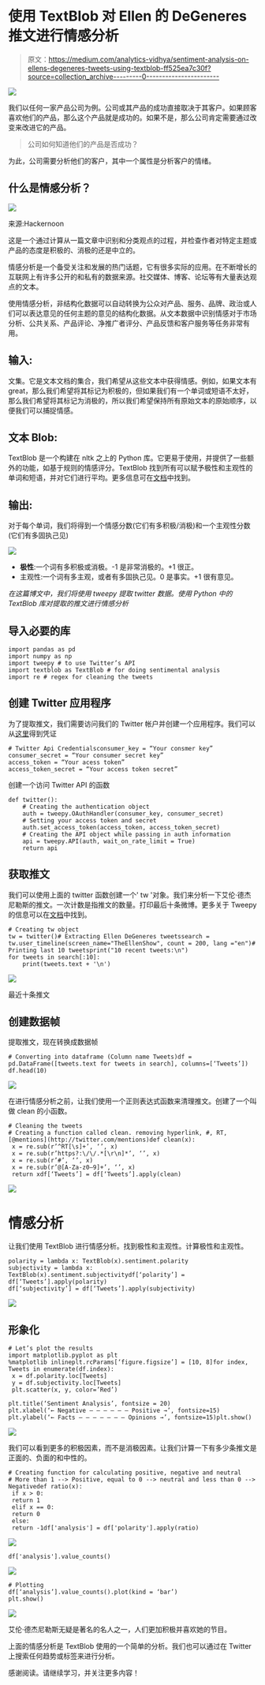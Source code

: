 # 使用 TextBlob 对 Ellen 的 DeGeneres 推文进行情感分析

> 原文：<https://medium.com/analytics-vidhya/sentiment-analysis-on-ellens-degeneres-tweets-using-textblob-ff525ea7c30f?source=collection_archive---------0----------------------->

![](img/d04598fb7b73ace5dfdef6bc24b35e47.png)

我们以任何一家产品公司为例。公司或其产品的成功直接取决于其客户。如果顾客喜欢他们的产品，那么这个产品就是成功的。如果不是，那么公司肯定需要通过改变来改进它的产品。

> 公司如何知道他们的产品是否成功？

为此，公司需要分析他们的客户，其中一个属性是分析客户的情绪。

## 什么是情感分析？

![](img/943ca280a2527b31023f971f9d624ada.png)

来源:Hackernoon

这是一个通过计算从一篇文章中识别和分类观点的过程，并检查作者对特定主题或产品的态度是积极的、消极的还是中立的。

情感分析是一个备受关注和发展的热门话题，它有很多实际的应用。在不断增长的互联网上有许多公开的和私有的数据来源。社交媒体、博客、论坛等有大量表达观点的文本。

使用情感分析，非结构化数据可以自动转换为公众对产品、服务、品牌、政治或人们可以表达意见的任何主题的意见的结构化数据。从文本数据中识别情感对于市场分析、公共关系、产品评论、净推广者评分、产品反馈和客户服务等任务非常有用。

## 输入:

文集。它是文本文档的集合，我们希望从这些文本中获得情感。例如，如果文本有 great，那么我们希望将其标记为积极的，但如果我们有一个单词或短语不太好，那么我们希望将其标记为消极的，所以我们希望保持所有原始文本的原始顺序，以便我们可以捕捉情感。

## 文本 Blob:

TextBlob 是一个构建在 nltk 之上的 Python 库。它更易于使用，并提供了一些额外的功能，如基于规则的情感评分。TextBlob 找到所有可以赋予极性和主观性的单词和短语，并对它们进行平均。更多信息可在[文档](https://textblob.readthedocs.io/en/dev/quickstart.html)中找到。

## 输出:

对于每个单词，我们将得到一个情感分数(它们有多积极/消极)和一个主观性分数(它们有多固执己见)

![](img/705cb57864f24d09a8393bc113292c29.png)

*   **极性**:一个词有多积极或消极。-1 是非常消极的。+1 很正。
*   主观性:一个词有多主观，或者有多固执己见。0 是事实。+1 很有意见。

*在这篇博文中，我们将使用 tweepy 提取 twitter 数据。使用 Python 中的 TextBlob 库对提取的推文进行情感分析*

## 导入必要的库

```
import pandas as pd
import numpy as np
import tweepy # to use Twitter’s API
import textblob as TextBlob # for doing sentimental analysis
import re # regex for cleaning the tweets
```

## 创建 Twitter 应用程序

为了提取推文，我们需要访问我们的 Twitter 帐户并创建一个应用程序。我们可以从[这里](https://developer.twitter.com/en/apps)得到凭证

```
# Twitter Api Credentialsconsumer_key = “Your consmer key”
consumer_secret = “Your consumer secret key”
access_token = “Your acess token”
access_token_secret = “Your access token secret”
```

创建一个访问 Twitter API 的函数

```
def twitter():
    # Creating the authentication object
    auth = tweepy.OAuthHandler(consumer_key, consumer_secret) 
    # Setting your access token and secret
    auth.set_access_token(access_token, access_token_secret) 
    # Creating the API object while passing in auth information
    api = tweepy.API(auth, wait_on_rate_limit = True)  
    return api
```

## 获取推文

我们可以使用上面的 twitter 函数创建一个' tw '对象。我们来分析一下艾伦·德杰尼勒斯的推文。一次计数是指推文的数量。打印最后十条微博。更多关于 Tweepy 的信息可以在[文档](http://docs.tweepy.org/en/latest/)中找到。

```
# Creating tw object
tw = twitter()# Extracting Ellen DeGeneres tweetssearch = tw.user_timeline(screen_name="TheEllenShow", count = 200, lang ="en")#  Printing last 10 tweetsprint("10 recent tweets:\n")
for tweets in search[:10]:
    print(tweets.text + '\n')
```

![](img/f1be82aaa45d0d2d00130586c954bc58.png)

最近十条推文

## **创建数据帧**

提取推文，现在转换成数据帧

```
# Converting into dataframe (Column name Tweets)df = pd.DataFrame([tweets.text for tweets in search], columns=[‘Tweets’])
df.head(10)
```

![](img/b7b11e4c840296921cd7a6444c120da0.png)

在进行情感分析之前，让我们使用一个正则表达式函数来清理推文。创建了一个叫做 clean 的小函数。

```
# Cleaning the tweets
# Creating a function called clean. removing hyperlink, #, RT, [@mentions](http://twitter.com/mentions)def clean(x):
 x = re.sub(r’^RT[\s]+’, ‘’, x)
 x = re.sub(r’https?:\/\/.*[\r\n]*’, ‘’, x)
 x = re.sub(r’#’, ‘’, x)
 x = re.sub(r’@[A-Za-z0–9]+’, ‘’, x) 
 return xdf[‘Tweets’] = df[‘Tweets’].apply(clean)
```

![](img/cb7d5af29770af4b2dafac8dcb701f0c.png)

# 情感分析

让我们使用 TextBlob 进行情感分析。找到极性和主观性。计算极性和主观性。

```
polarity = lambda x: TextBlob(x).sentiment.polarity
subjectivity = lambda x: TextBlob(x).sentiment.subjectivitydf[‘polarity’] = df[‘Tweets’].apply(polarity)
df[‘subjectivity’] = df[‘Tweets’].apply(subjectivity)
```

![](img/269345a1898dd252d9da9f74cd67e56e.png)

## 形象化

```
# Let’s plot the results
import matplotlib.pyplot as plt
%matplotlib inlineplt.rcParams[‘figure.figsize’] = [10, 8]for index, Tweets in enumerate(df.index):
 x = df.polarity.loc[Tweets]
 y = df.subjectivity.loc[Tweets]
 plt.scatter(x, y, color=’Red’)

plt.title(‘Sentiment Analysis’, fontsize = 20)
plt.xlabel(‘← Negative — — — — — — Positive →’, fontsize=15)
plt.ylabel(‘← Facts — — — — — — — Opinions →’, fontsize=15)plt.show()
```

![](img/0156806c7c655b226da64bd01b231519.png)

我们可以看到更多的积极因素，而不是消极因素。让我们计算一下有多少条推文是正面的、负面的和中性的。

```
# Creating function for calculating positive, negative and neutral
# More than 1 --> Positive, equal to 0 --> neutral and less than 0 --> Negativedef ratio(x):
 if x > 0:
 return 1
 elif x == 0:
 return 0
 else:
 return -1df['analysis'] = df['polarity'].apply(ratio)
```

![](img/f836c82702a410aaa7b71098c93544e1.png)

```
df['analysis'].value_counts()
```

![](img/64f5acb70dcfa3f571c4710b451610b0.png)

```
# Plotting
df[‘analysis’].value_counts().plot(kind = ‘bar’)
plt.show()
```

![](img/00dca1c9acb9d2ef46699e9c88d79b26.png)

艾伦·德杰尼勒斯无疑是著名的名人之一，人们更加积极并喜欢她的节目。

上面的情感分析是 TextBlob 使用的一个简单的分析。我们也可以通过在 Twitter 上搜索任何趋势或标签来进行分析。

感谢阅读。请继续学习，并关注更多内容！